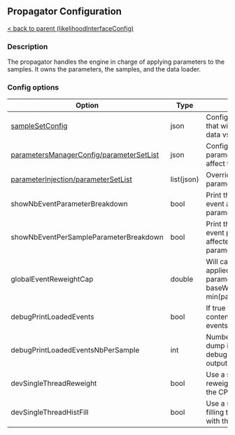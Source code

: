 ## Propagator Configuration

[< back to parent (likelihoodInterfaceConfig)](LikelihoodInterface.md)

### Description

The propagator handles the engine in charge of applying parameters to the
samples.  It owns the parameters, the samples, and the data loader.

### Config options

| Option                                                      | Type       | Description                                                                                | Default |
|-------------------------------------------------------------|------------|--------------------------------------------------------------------------------------------|---------|
| [sampleSetConfig](SampleSet.md)                             | json       | Configure the samples that will be compared data vs model                                  |         |
| [parametersManagerConfig/parameterSetList](ParameterSet.md) | json       | Configure the parameters that will affect the model                                        |         |
| [parameterInjection/parameterSetList](ParameterSet.md)      | list(json) | Override values for the parameters                                                         |         |
| showNbEventParameterBreakdown                               | bool       | Print the number of event affected by each parameter                                       | false   |
| showNbEventPerSampleParameterBreakdown                      | bool       | Print the number of event per sample affected by each parameter                            | false   |
| globalEventReweightCap                                      | double     | Will cap the weight applied by the parameters: evWeight = baseWeight * min(parWeight, cap) | nan     |
| debugPrintLoadedEvents                                      | bool       | If true then print contents for a set of events.                                           | false   |
| debugPrintLoadedEventsNbPerSample                           | int        | Number of events to dump in the debugPrintLoadedEvents output                              | 5       |
| devSingleThreadReweight                                     | bool       | Use a single thread for reweighting events with the CPU                                    | false   |
| devSingleThreadHistFill                                     | bool       | Use a single thread for filling the histograms with the CPU                                | false   |
